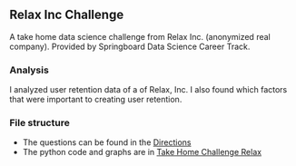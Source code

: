 
## Relax Inc Challenge
A take home data science challenge from Relax Inc. (anonymized real company). Provided by Springboard Data Science Career Track.

### Analysis
I analyzed user retention data of a of Relax, Inc. I also found which factors that were important to creating user retention.

### File structure
- The questions can be found in the [Directions](https://github.com/GHASS19/GHASS19-Take-Home-Challenge-Relax-Inc-/blob/main/Relax%20Directions.pdf)
- The python code and graphs are in [Take Home Challenge Relax](https://github.com/GHASS19/GHASS19-Take-Home-Challenge-Relax-Inc-/blob/main/Relax%20Inc.%20Take-Home%20Challenge.ipynb) 
